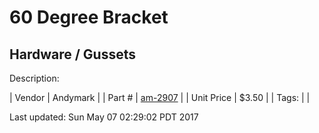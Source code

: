 # 60 Degree Bracket
## Hardware / Gussets
Description: 	 

| Vendor | Andymark | 
| Part # | [am-2907](http://www.andymark.com/product-p/am-2907.htm) | 
| Unit Price | $3.50 | 
| Tags: |  | 

Last updated: Sun May 07 02:29:02 PDT 2017